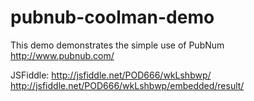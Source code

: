 pubnub-coolman-demo
===================

This demo demonstrates the simple use of PubNum http://www.pubnub.com/

JSFiddle:
    http://jsfiddle.net/POD666/wkLshbwp/
    http://jsfiddle.net/POD666/wkLshbwp/embedded/result/

